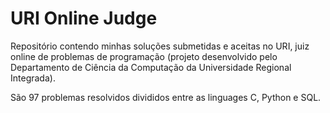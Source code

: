 # URI Online Judge

Repositório contendo minhas soluções submetidas e aceitas no URI, juiz online de problemas de programação (projeto desenvolvido pelo Departamento de Ciência da Computação da Universidade Regional Integrada).

São 97 problemas resolvidos divididos entre as linguages C, Python e SQL.
